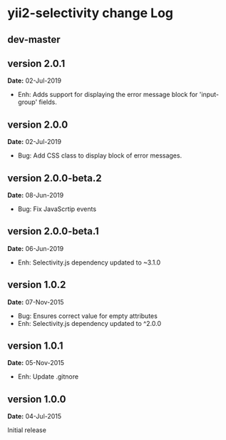 # yii2-selectivity change Log


## dev-master

## version 2.0.1
**Date:** 02-Jul-2019

- Enh: Adds support for displaying the error message block for 'input-group' fields.

## version 2.0.0
**Date:** 02-Jul-2019

- Bug: Add CSS class to display block of error messages.

## version 2.0.0-beta.2
**Date:** 08-Jun-2019

- Bug: Fix JavaScrtip events

## version 2.0.0-beta.1
**Date:** 06-Jun-2019

- Enh: Selectivity.js dependency updated to ~3.1.0


## version 1.0.2
**Date:** 07-Nov-2015

- Bug: Ensures correct value for empty attributes
- Enh: Selectivity.js dependency updated to ^2.0.0


## version 1.0.1
**Date:** 05-Nov-2015

- Enh: Update .gitnore


## version 1.0.0
**Date:** 04-Jul-2015

Initial release
